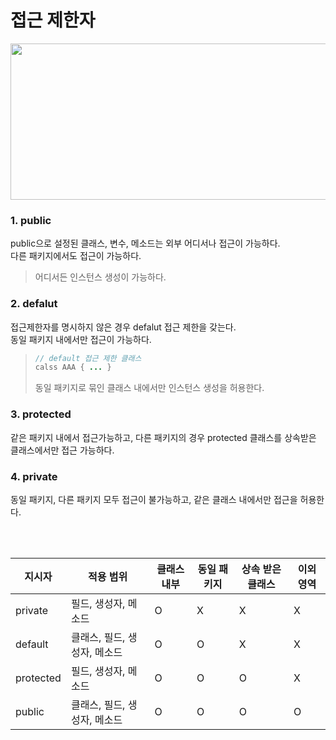 # 접근 제한자

<img src="https://img1.daumcdn.net/thumb/R1280x0/?scode=mtistory2&fname=https%3A%2F%2Fblog.kakaocdn.net%2Fdn%2FcOvSi6%2FbtqNDpx272O%2FV99ddVrLLRUXz0KXmzILt1%2Fimg.png" width="600" height="250">

### 1. public
public으로 설정된 클래스, 변수, 메소드는 외부 어디서나 접근이 가능하다.  
다른 패키지에서도 접근이 가능하다.
> 어디서든 인스턴스 생성이 가능하다.

### 2. defalut
접근제한자를 명시하지 않은 경우 defalut 접근 제한을 갖는다.  
동일 패키지 내에서만 접근이 가능하다.  
> ```java
> // default 접근 제한 클래스
> calss AAA { ... }
> ```
> 동일 패키지로 묶인 클래스 내에서만 인스턴스 생성을 허용한다.

### 3. protected
같은 패키지 내에서 접근가능하고, 다른 패키지의 경우 protected 클래스를 상속받은 클래스에서만 접근 가능하다.

### 4. private
동일 패키지, 다른 패키지 모두 접근이 불가능하고, 같은 클래스 내에서만 접근을 허용한다.

<br></br>

|지시자|적용 범위|클래스 내부|동일 패키지|상속 받은 클래스|이외 영역|
|---|---|---|---|---|---|
|private|필드, 생성자, 메소드|O|X|X|X|
|default|클래스, 필드, 생성자, 메소드|O|O|X|X|
|protected|필드, 생성자, 메소드|O|O|O|X|
|public|클래스, 필드, 생성자, 메소드|O|O|O|O|
